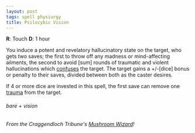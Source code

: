 ```yaml
---
layout: post
tags: spell physiurgy
title: Psilocybic Vision
---
```

**R**: Touch  **D**:  1 hour

You induce a potent and revelatory hallucinatory state on the target, who gets two saves; the first to throw off any madness or mind-affecting ailments, the second to avoid [sum] rounds of traumatic and violent hallucinations which [confuses](/2020/11/09/base-rules/) the target. The target gains a +/-[dice] bonus or penalty to their saves, divided between both as the caster desires.

If 4 or more dice are invested in this spell, the first save can remove one [trauma](/2020/11/09/base-rules/) from the target.

###### bare + vision
###### From the Craggendloch Tribune's [Mushroom Wizard](https://craggenloch.blogspot.com/2023/08/nothing-stays-dead-forever-mushroom.html)!
